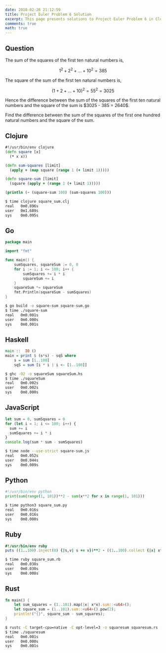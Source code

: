 ```yaml
---
date: 2018-02-26 21:12:59
title: Project Euler Problem 6 Solution
excerpt: This page presents solutions to Project Euler Problem 6 in Clojure, Go, Haskell, JavaScript, Python, Ruby and Rust.
comments: true
math: true
---
```



## Question

<p>
The sum of the squares of the first ten natural numbers is,
</p>

$$1^2 + 2^2 + ... + 10^2 = 385$$

<p>
The square of the sum of the first ten natural numbers is,
</p>

$$(1 + 2 + ... + 10)^2 = 55^2 = 3025$$

<p>
Hence the difference between the sum of the squares of the first ten natural 
numbers and the square of the sum is $3025 - 385 = 2640$.
</p>

<p>
Find the difference between the sum of the squares of the first one hundred 
natural numbers and the square of the sum.
</p>






## Clojure

```clojure
#!/usr/bin/env clojure
(defn square [x]
  (* x x))

(defn sum-squares [limit]
  (apply + (map square (range 1 (+ limit 1)))))

(defn square-sum [limit]
  (square (apply + (range 1 (+ limit 1)))))

(println (- (square-sum 100) (sum-squares 100)))
```


```bash
$ time clojure square_sum.clj
real   0m0.896s
user   0m1.689s
sys    0m0.095s
```



## Go

```go
package main

import "fmt"

func main() {
    sumSquares, squareSum := 0, 0
    for i := 1; i <= 100; i++ {
        sumSquares += i * i
        squareSum += i
    }
    squareSum *= squareSum
    fmt.Println(squareSum - sumSquares)
}
```


```bash
$ go build -o square-sum square-sum.go
$ time ./square-sum
real   0m0.001s
user   0m0.000s
sys    0m0.001s
```



## Haskell

```haskell
main ::  IO ()
main = print $ (s*s) - sqS where
    s = sum [1..100]
    sqS = sum [i * i | i <- [1..100]]
```


```bash
$ ghc -O2 -o squareSum squareSum.hs
$ time ./squareSum
real   0m0.002s
user   0m0.002s
sys    0m0.000s
```



## JavaScript

```javascript
let sum = 0, sumSquares = 0
for (let i = 1; i <= 100; i++) {
  sum += i
  sumSquares += i * i
}
console.log(sum * sum - sumSquares)
```


```bash
$ time node --use-strict square-sum.js
real   0m0.052s
user   0m0.044s
sys    0m0.009s
```



## Python

```python
#!/usr/bin/env python
print(sum(range(1, 101))**2 - sum(x**2 for x in range(1, 101)))
```


```bash
$ time python3 square_sum.py
real   0m0.016s
user   0m0.016s
sys    0m0.000s
```



## Ruby

```ruby
#!/usr/bin/env ruby
puts ((1..100).inject(0) {|s,v| s += v})**2 - ((1..100).collect {|x| x**2}.inject(0) { |s,v| s += v})
```


```bash
$ time ruby square_sum.rb
real   0m0.038s
user   0m0.030s
sys    0m0.008s
```



## Rust

```rust
fn main() {
    let sum_squares = (1..101).map(|x| x*x).sum::<u64>();
    let square_sum = (1..101).sum::<u64>().pow(2);
    println!("{}", square_sum - sum_squares);
}
```


```bash
$ rustc -C target-cpu=native -C opt-level=3 -o squaresum squaresum.rs
$ time ./squaresum
real   0m0.001s
user   0m0.000s
sys    0m0.001s
```


